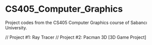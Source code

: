 # CS405_Computer_Graphics
Project codes from the CS405 Computer Graphics course of Sabancı University.

// Project #1: Ray Tracer
// Project #2: Pacman 3D [3D Game Project]
